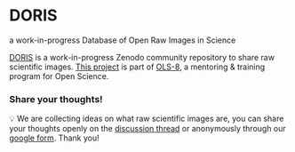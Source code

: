 # DORIS
a work-in-progress Database of Open Raw Images in Science

[DORIS](https://zenodo.org/communities/doris) is a work-in-progress Zenodo community repository to share raw scientific images. 
[This project](https://docs.google.com/presentation/d/1IQe3QSAmIaIsBpCvds4M2uygq9EgQjp9gHeZ5lXTWOM/edit?usp=sharing) is part of [OLS-8](https://openlifesci.org/openseeds/), a mentoring & training program for Open Science.

### Share your thoughts!
💡 We are collecting ideas on what raw scientific images are, you can share your thoughts openly on the [discussion thread](https://github.com/ariannazuanazzi/DORIS/discussions/1) or anonymously through our [google form](https://forms.gle/2MQk8cHX3KufMZVr7). Thank you!
